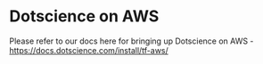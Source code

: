 # Dotscience on AWS

Please refer to our docs here for bringing up Dotscience on AWS - https://docs.dotscience.com/install/tf-aws/
